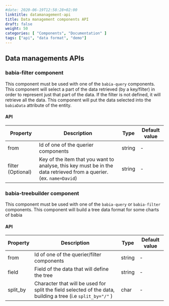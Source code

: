 ```yaml
---
#date: 2020-06-19T12:58:28+02:00
linktitle: datamanagement-api
title: Data management components API
draft: false
weight: 50
categories: [ "Components", "Documentation" ]
tags: ["api", "data format", "demo"]
---
```



## Data managements APIs

### babia-filter component

This component must be used with one of the `babia-query` components. This component will select a part of the data retrieved (by a key/filter) in order to represent just that part of the data. If the filter is not defined, it will retrieve all the data.
This component will put the data selected into the `babiaData` attribute of the entity.

#### API

| Property        | Description           | Type   | Default value |
| --------        | -----------           | ----   | ----- |
| from            | Id of one of the querier components  | string | - |
| filter (Optional)        | Key of the item that you want to analyse, this key must be in the data retrieved from a querier. (ex. `name=David`) | string   | - |

### babia-treebuilder component

This component must be used with one of the `babia-query` or `babia-filter` components. This component will build a tree data format for some charts of babia

#### API

| Property        | Description           | Type   | Default value |
| --------        | -----------           | ----   | ----- |
| from            | Id of one of the querier/filter components  | string | - |
| field | Field of the data that will define the tree | string   | - |
| split_by | Character that will be used for split the field selected of the data, building a tree (i.e `split_by="/"` ) | char   | - |
